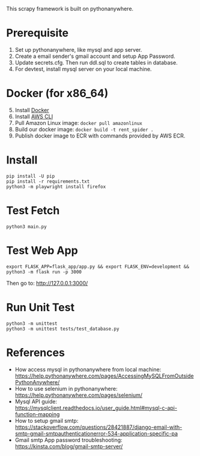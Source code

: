 This scrapy framework is built on pythonanywhere.

# Prerequisite

1. Set up pythonanywhere, like mysql and app server.
2. Create a email sender's gmail account and setup App Password.
3. Update secrets.cfg. Then run ddl.sql to create tables in database.
4. For devtest, install mysql server on your local machine.

# Docker (for x86_64)

5. Install [Docker](https://docs.docker.com/desktop/install/mac-install/)
6. Install [AWS CLI](https://docs.aws.amazon.com/cli/latest/userguide/getting-started-install.html)
7. Pull Amazon Linux image: `docker pull amazonlinux`
8. Build our docker image: `docker build -t rent_spider .`
9. Publish docker image to ECR with commands provided by AWS ECR.

# Install

```
pip install -U pip
pip install -r requirements.txt
python3 -m playwright install firefox
```

# Test Fetch

```
python3 main.py
```

# Test Web App

```
export FLASK_APP=flask_app/app.py && export FLASK_ENV=development && python3 -m flask run -p 3000
```

Then go to: http://127.0.0.1:3000/

# Run Unit Test

```
python3 -m unittest
python3 -m unittest tests/test_database.py
```

# References

- How access mysql in pythonanywhere from local machine: https://help.pythonanywhere.com/pages/AccessingMySQLFromOutsidePythonAnywhere/
- How to use selenium in pythonanywhere: https://help.pythonanywhere.com/pages/selenium/
- Mysql API guide: https://mysqlclient.readthedocs.io/user_guide.html#mysql-c-api-function-mapping
- How to setup gmail smtp: https://stackoverflow.com/questions/28421887/django-email-with-smtp-gmail-smtpauthenticationerror-534-application-specific-pa
- Gmail smtp App password troubleshooting: https://kinsta.com/blog/gmail-smtp-server/
